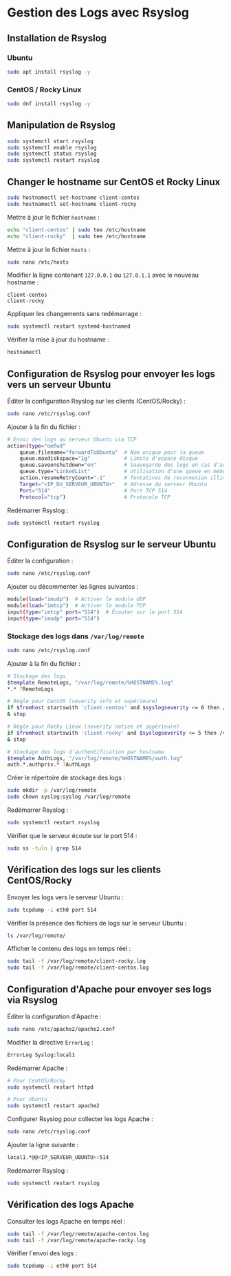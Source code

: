 # Gestion des Logs avec Rsyslog

## Installation de Rsyslog

### Ubuntu
```bash
sudo apt install rsyslog -y
```

### CentOS / Rocky Linux
```bash
sudo dnf install rsyslog -y
```

## Manipulation de Rsyslog
```bash
sudo systemctl start rsyslog
sudo systemctl enable rsyslog
sudo systemctl status rsyslog
sudo systemctl restart rsyslog
```

## Changer le hostname sur CentOS et Rocky Linux
```bash
sudo hostnamectl set-hostname client-centos
sudo hostnamectl set-hostname client-rocky
```

Mettre à jour le fichier `hostname` :
```bash
echo "client-centos" | sudo tee /etc/hostname
echo "client-rocky"  | sudo tee /etc/hostname
```

Mettre à jour le fichier `hosts` :
```bash
sudo nano /etc/hosts
```
Modifier la ligne contenant `127.0.0.1` ou `127.0.1.1` avec le nouveau hostname :
```
client-centos
client-rocky
```

Appliquer les changements sans redémarrage :
```bash
sudo systemctl restart systemd-hostnamed
```

Vérifier la mise à jour du hostname :
```bash
hostnamectl
```

## Configuration de Rsyslog pour envoyer les logs vers un serveur Ubuntu

Éditer la configuration Rsyslog sur les clients (CentOS/Rocky) :
```bash
sudo nano /etc/rsyslog.conf
```
Ajouter à la fin du fichier :
```bash
# Envoi des logs au serveur Ubuntu via TCP
action(type="omfwd"
    queue.filename="forwardToUbuntu"  # Nom unique pour la queue
    queue.maxdiskspace="1g"           # Limite d'espace disque
    queue.saveonshutdown="on"         # Sauvegarde des logs en cas d'arrêt
    queue.type="LinkedList"           # Utilisation d'une queue en mémoire
    action.resumeRetryCount="-1"      # Tentatives de reconnexion illimitées
    Target="<IP_DU_SERVEUR_UBUNTU>"   # Adresse du serveur Ubuntu
    Port="514"                        # Port TCP 514
    Protocol="tcp")                   # Protocole TCP
```

Redémarrer Rsyslog :
```bash
sudo systemctl restart rsyslog
```

## Configuration de Rsyslog sur le serveur Ubuntu

Éditer la configuration :
```bash
sudo nano /etc/rsyslog.conf
```
Ajouter ou décommenter les lignes suivantes :
```bash
module(load="imudp")  # Activer le module UDP
module(load="imtcp")  # Activer le module TCP
input(type="imtcp" port="514")  # Écouter sur le port 514
input(type="imudp" port="514")
```

### Stockage des logs dans `/var/log/remote`
```bash
sudo nano /etc/rsyslog.conf
```
Ajouter à la fin du fichier :
```bash
# Stockage des logs
$template RemoteLogs, "/var/log/remote/%HOSTNAME%.log"
*.* ?RemoteLogs

# Règle pour CentOS (severity info et supérieure)
if $fromhost startswith 'client-centos' and $syslogseverity <= 6 then /var/log/remote/apache-centos.log
& stop

# Règle pour Rocky Linux (severity notice et supérieure)
if $fromhost startswith 'client-rocky' and $syslogseverity <= 5 then /var/log/remote/apache-rocky.log
& stop

# Stockage des logs d'authentification par hostname
$template AuthLogs, "/var/log/remote/%HOSTNAME%/auth.log"
auth.*,authpriv.* ?AuthLogs
```

Créer le répertoire de stockage des logs :
```bash
sudo mkdir -p /var/log/remote
sudo chown syslog:syslog /var/log/remote
```

Redémarrer Rsyslog :
```bash
sudo systemctl restart rsyslog
```

Vérifier que le serveur écoute sur le port 514 :
```bash
sudo ss -tuln | grep 514
```

## Vérification des logs sur les clients CentOS/Rocky

Envoyer les logs vers le serveur Ubuntu :
```bash
sudo tcpdump -i eth0 port 514
```

Vérifier la présence des fichiers de logs sur le serveur Ubuntu :
```bash
ls /var/log/remote/
```

Afficher le contenu des logs en temps réel :
```bash
sudo tail -f /var/log/remote/client-rocky.log
sudo tail -f /var/log/remote/client-centos.log
```

## Configuration d'Apache pour envoyer ses logs via Rsyslog

Éditer la configuration d'Apache :
```bash
sudo nano /etc/apache2/apache2.conf
```
Modifier la directive `ErrorLog` :
```bash
ErrorLog Syslog:local1
```

Redémarrer Apache :
```bash
# Pour CentOS/Rocky
sudo systemctl restart httpd

# Pour Ubuntu
sudo systemctl restart apache2
```

Configurer Rsyslog pour collecter les logs Apache :
```bash
sudo nano /etc/rsyslog.conf
```
Ajouter la ligne suivante :
```bash
local1.*@@<IP_SERVEUR_UBUNTU>:514
```

Redémarrer Rsyslog :
```bash
sudo systemctl restart rsyslog
```

## Vérification des logs Apache

Consulter les logs Apache en temps réel :
```bash
sudo tail -f /var/log/remote/apache-centos.log
sudo tail -f /var/log/remote/apache-rocky.log
```

Vérifier l'envoi des logs :
```bash
sudo tcpdump -i eth0 port 514
```

